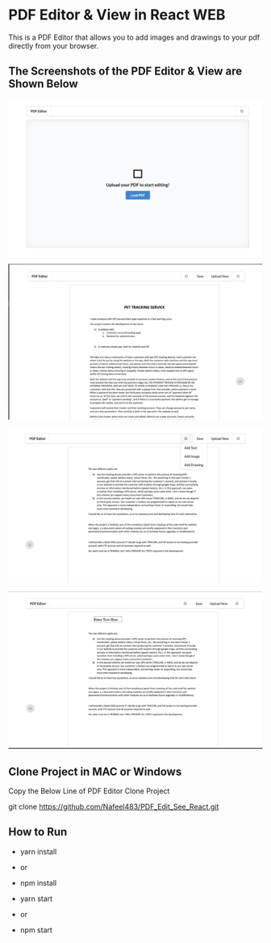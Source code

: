 # PDF Editor & View in React WEB

This is a PDF Editor that allows you to add images and drawings to your pdf directly from your browser.

## The Screenshots of the PDF Editor & View are Shown Below
![PDF Editor & View](screenshots/PDF-EDITOR-1.png)

![PDF Editor & View](screenshots/PDF-EDITOR-2.png)

![PDF Editor & View](screenshots/PDF-EDITOR-3.png)

![PDF Editor & View](screenshots/PDF-EDITOR-4.png)


## Clone Project in MAC or Windows
Copy the Below Line of PDF Editor Clone Project 

git clone https://github.com/Nafeel483/PDF_Edit_See_React.git

## How to Run

* yarn install
* or
* npm install

* yarn start
* or
* npm start
